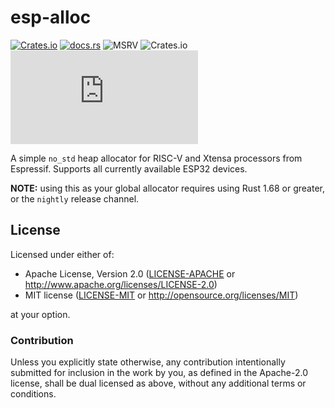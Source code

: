 # esp-alloc

[![Crates.io](https://img.shields.io/crates/v/esp-alloc?labelColor=1C2C2E&color=C96329&logo=Rust&style=flat-square)](https://crates.io/crates/esp-alloc)
[![docs.rs](https://img.shields.io/docsrs/esp-alloc?labelColor=1C2C2E&color=C96329&logo=rust&style=flat-square)](https://docs.rs/esp-alloc)
![MSRV](https://img.shields.io/badge/MSRV-1.84-blue?labelColor=1C2C2E&style=flat-square)
![Crates.io](https://img.shields.io/crates/l/esp-alloc?labelColor=1C2C2E&style=flat-square)
[![Matrix](https://img.shields.io/matrix/esp-rs:matrix.org?label=join%20matrix&labelColor=1C2C2E&color=BEC5C9&logo=matrix&style=flat-square)](https://matrix.to/#/#esp-rs:matrix.org)

A simple `no_std` heap allocator for RISC-V and Xtensa processors from Espressif. Supports all currently available ESP32 devices.

**NOTE:** using this as your global allocator requires using Rust 1.68 or greater, or the `nightly` release channel.

## License

Licensed under either of:

- Apache License, Version 2.0 ([LICENSE-APACHE](../LICENSE-APACHE) or http://www.apache.org/licenses/LICENSE-2.0)
- MIT license ([LICENSE-MIT](../LICENSE-MIT) or http://opensource.org/licenses/MIT)

at your option.

### Contribution

Unless you explicitly state otherwise, any contribution intentionally submitted for inclusion in
the work by you, as defined in the Apache-2.0 license, shall be dual licensed as above, without
any additional terms or conditions.
